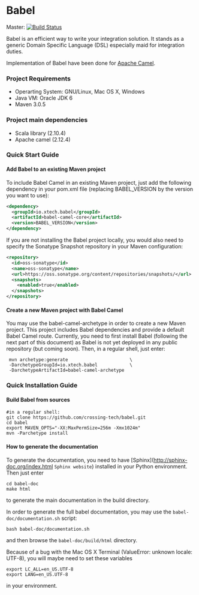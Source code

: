 Babel
=====

Master: [![Build Status](https://travis-ci.org/Crossing-Tech/babel.svg?branch=master)](https://travis-ci.org/Crossing-Tech/babel)

Babel is an efficient way to write your integration solution. It stands as a generic Domain Specific Language (DSL) especially maid for integration duties.

Implementation of Babel have been done for [Apache Camel](http://camel.apache.org "Apache Camel website").

### Project Requirements ###
 * Operarting System: GNU/Linux, Mac OS X, Windows
 * Java VM: Oracle JDK 6
 * Maven 3.0.5
 
### Project main dependencies ###
 * Scala library (2.10.4)
 * Apache camel (2.12.4)

### Quick Start Guide ###

#### Add Babel to an existing Maven project ####

To include Babel Camel in an existing Maven project, just add the following dependency in your pom.xml file (replacing BABEL_VERSION by the version you want to use):

```xml
<dependency>
  <groupId>io.xtech.babel</groupId>
  <artifactId>babel-camel-core</artifactId>
  <version>BABEL_VERSION</version>
</dependency>
```

If you are not installing the Babel project locally, you would also need to specify the Sonatype Snapshot repository in your Maven configuration:

```xml
<repository>
  <id>oss-sonatype</id>
  <name>oss-sonatype</name>
  <url>https://oss.sonatype.org/content/repositories/snapshots/</url>
  <snapshots>
    <enabled>true</enabled>
  </snapshots>
</repository>
```


#### Create a new Maven project with Babel Camel ####

You may use the babel-camel-archetype in order to create a new Maven project. This project includes Babel dependencies and provide a default Babel Camel route. 
Currently, you need to first install Babel (following the next part of this document) as Babel is not yet deployed in any public repository (but coming soon).
Then, in a regular shell, just enter:
 
```
 mvn archetype:generate                       \
 -DarchetypeGroupId=io.xtech.babel            \
 -DarchetypeArtifactId=babel-camel-archetype
```

### Quick Installation Guide ###

#### Build Babel from sources ####
```
#in a regular shell:
git clone https://github.com/crossing-tech/babel.git
cd babel
export MAVEN_OPTS="-XX:MaxPermSize=256m -Xmx1024m"
mvn -Parchetype install
```

#### How to generate the documentation ####

To generate the documentation, you need to have [Sphinx](http://sphinx-doc.org/index.html `Sphinx website`) installed in your Python environment. Then just enter 
```
cd babel-doc
make html
```
to generate the main documentation in the build directory.

In order to generate the full babel documentation, you may use the `babel-doc/documentation.sh` script:
```
bash babel-doc/documentation.sh
```
and then browse the `babel-doc/build/html` directory.


Because of a bug with the Mac OS X Terminal (ValueError: unknown locale: UTF-8), you will maybe need to set these variables
```
export LC_ALL=en_US.UTF-8
export LANG=en_US.UTF-8
```
in your environment.
